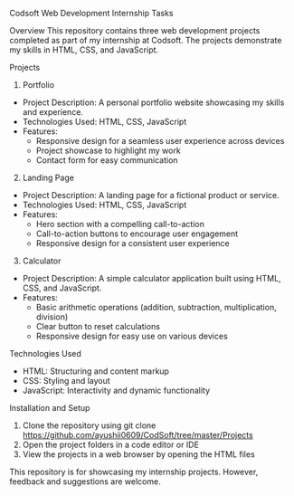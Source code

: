 Codsoft Web Development Internship Tasks

Overview
This repository contains three web development projects completed as part of my internship at Codsoft. The projects demonstrate my skills in HTML, CSS, and JavaScript.

Projects
1. Portfolio
- Project Description: A personal portfolio website showcasing my skills and experience.
- Technologies Used: HTML, CSS, JavaScript
- Features:
    - Responsive design for a seamless user experience across devices
    - Project showcase to highlight my work
    - Contact form for easy communication

2. Landing Page
- Project Description: A landing page for a fictional product or service.
- Technologies Used: HTML, CSS, JavaScript
- Features:
    - Hero section with a compelling call-to-action
    - Call-to-action buttons to encourage user engagement
    - Responsive design for a consistent user experience

3. Calculator
- Project Description: A simple calculator application built using HTML, CSS, and JavaScript.
- Features:
    - Basic arithmetic operations (addition, subtraction, multiplication, division)
    - Clear button to reset calculations
    - Responsive design for easy use on various devices

Technologies Used
- HTML: Structuring and content markup
- CSS: Styling and layout
- JavaScript: Interactivity and dynamic functionality

Installation and Setup
1. Clone the repository using git clone https://github.com/ayushii0609/CodSoft/tree/master/Projects
2. Open the project folders in a code editor or IDE
3. View the projects in a web browser by opening the HTML files

This repository is for showcasing my internship projects. However, feedback and suggestions are welcome.

